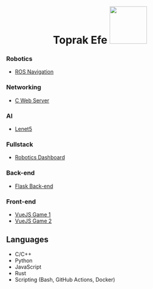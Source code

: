 <div id="header" align="center">
  <h1> Toprak Efe
  <img src="https://i.giphy.com/media/v1.Y2lkPTc5MGI3NjExN2phYW0xaGFpZnk2dmpzOWJ6ZjZ4b2MwZ2k0aXB4MDZ0cmw2aHV6OCZlcD12MV9pbnRlcm5hbF9naWZfYnlfaWQmY3Q9cw/VuZhSgPi5ItibCdSoZ/giphy.gif" width="100"/>
</div>

### Robotics
- [ROS Navigation](https://github.com/Toprak-Efe/ros-autonomous-navigation)
### Networking
- [C Web Server](https://github.com/Toprak-Efe/idyllib_ws)
### AI
- [Lenet5](https://github.com/Toprak-Efe/lenet5example)
### Fullstack
- [Robotics Dashboard](https://github.com/Ozyegin-Planetary-Robotics-Laboratory/ozu-rover-dashboard)
### Back-end
- [Flask Back-end](https://github.com/Ozyegin-Planetary-Robotics-Laboratory/ozurover_flask)
### Front-end
- [VueJS Game 1](https://github.com/Toprak-Efe/Luminance)
- [VueJS Game 2](https://github.com/Toprak-Efe/SpaceBox)

## Languages
- C/C++
- Python
- JavaScript
- Rust
- Scripting (Bash, GitHub Actions, Docker)
